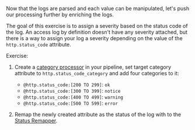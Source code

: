 Now that the logs are parsed and each value can be manipulated, let's push our processing further by enriching the logs.

The goal of this exercise is to assign a severity based on the status code of the log. An access log by definition doesn't have any severity attached, but there is a way to assign your log a severity depending on the value of the `http.status_code` attribute.

Exercise:

1. Create a [category processor](https://docs.datadoghq.com/logs/processing/processors/#category-processor) in your pipeline, set target category attribute to `http.status_code_category` and add four categories to it:

    * `@http.status_code:[200 TO 299]`:  `ok`
    * `@http.status_code:[300 TO 399]`:  `notice`
    * `@http.status_code:[400 TO 499]`:  `warning`
    * `@http.status_code:[500 TO 599]`:  `error`

2. Remap the newly created attribute as the status of the log with to the [Status Remapper](https://docs.datadoghq.com/logs/processing/processors/#log-status-remapper).
